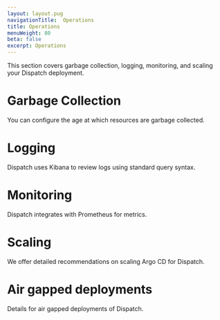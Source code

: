 ```yaml
---
layout: layout.pug
navigationTitle:  Operations
title: Operations
menuWeight: 80
beta: false
excerpt: Operations
---
```

This section covers garbage collection, logging, monitoring, and scaling your Dispatch deployment.

# Garbage Collection

You can configure the age at which resources are garbage collected.

# Logging

Dispatch uses Kibana to review logs using standard query syntax. 

# Monitoring

Dispatch integrates with Prometheus for metrics.

# Scaling

We offer detailed recommendations on scaling Argo CD for Dispatch.

# Air gapped deployments

Details for air gapped deployments of Dispatch.
